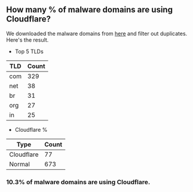 ## How many % of malware domains are using Cloudflare?


We downloaded the malware domains from [here](https://urlhaus.abuse.ch) and filter out duplicates.
Here's the result.


[//]: # (start replacement)


- Top 5 TLDs

| TLD | Count |
| --- | --- |
| com | 329 |
| net | 38 |
| br | 31 |
| org | 27 |
| in | 25 |


- Cloudflare %

| Type | Count |
| --- | --- |
| Cloudflare | 77 |
| Normal | 673 |


### 10.3% of malware domains are using Cloudflare.